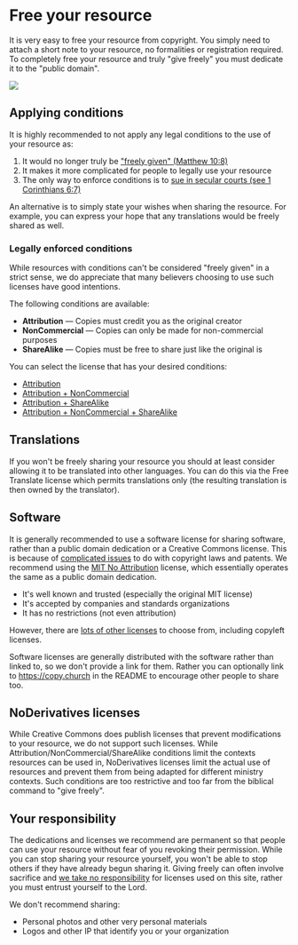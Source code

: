 
# Free your resource

It is very easy to free your resource from copyright. You simply need to attach a short note to your resource, no formalities or registration required. To completely free your resource and truly "give freely" you must dedicate it to the "public domain".

<p><VPButton href='/free/' text="Completely free your resource"></VPButton></p>

<img src='@/_assets/ill_free.svg'>

## Applying conditions
It is highly recommended to not apply any legal conditions to the use of your resource as:

 1. It would no longer truly be ["freely given" (Matthew 10:8)](/biblical/)
 2. It makes it more complicated for people to legally use your resource
 3. The only way to enforce conditions is to [sue in secular courts (see 1 Corinthians 6:7)](/biblical/)

An alternative is to simply state your wishes when sharing the resource. For example, you can express your hope that any translations would be freely shared as well.

### Legally enforced conditions
While resources with conditions can't be considered "freely given" in a strict sense, we do appreciate that many believers choosing to use such licenses have good intentions.

The following conditions are available:

 * __Attribution__ &mdash; Copies must credit you as the original creator
 * __NonCommercial__ &mdash; Copies can only be made for non-commercial purposes
 * __ShareAlike__ &mdash; Copies must be free to share just like the original is

You can select the license that has your desired conditions:

 * [Attribution](./cc-by/)
 * [Attribution + NonCommercial](./cc-by-nc/)
 * [Attribution + ShareAlike](./cc-by-sa/)
 * [Attribution + NonCommercial + ShareAlike](./cc-by-nc-sa/)

## Translations
If you won't be freely sharing your resource you should at least consider allowing it to be translated into other languages. You can do this via the Free Translate license which permits translations only (the resulting translation is then owned by the translator).

<p><VPButton href='/licenses/uw-ft/' text="Allow translations" theme='alt'></VPButton></p>


## Software
It is generally recommended to use a software license for sharing software, rather than a public domain dedication or a Creative Commons license. This is because of [complicated issues](https://en.wikipedia.org/wiki/Unlicense#Reception) to do with copyright laws and patents. We recommend using the [MIT No Attribution](https://choosealicense.com/licenses/mit-0/) license, which essentially operates the same as a public domain dedication.
 * It's well known and trusted (especially the original MIT license)
 * It's accepted by companies and standards organizations
 * It has no restrictions (not even attribution)

However, there are [lots of other licenses](https://choosealicense.com/) to choose from, including copyleft licenses.

Software licenses are generally distributed with the software rather than linked to, so we don't provide a link for them. Rather you can optionally link to https://copy.church in the README to encourage other people to share too.


## NoDerivatives licenses
While Creative Commons does publish licenses that prevent modifications to your resource, we do not support such licenses. While Attribution/NonCommercial/ShareAlike conditions limit the contexts resources can be used in, NoDerivatives licenses limit the actual use of resources and prevent them from being adapted for different ministry contexts. Such conditions are too restrictive and too far from the biblical command to "give freely".


## Your responsibility
The dedications and licenses we recommend are permanent so that people can use your resource without fear of you revoking their permission. While you can stop sharing your resource yourself, you won't be able to stop others if they have already begun sharing it. Giving freely can often involve sacrifice and [we take no responsibility](/about/) for licenses used on this site, rather you must entrust yourself to the Lord.

We don't recommend sharing:
 * Personal photos and other very personal materials
 * Logos and other IP that identify you or your organization
